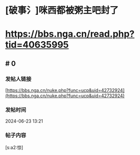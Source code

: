 # [破事氵]咪西都被粥主吧封了
# https://bbs.nga.cn/read.php?tid=40635995

## \# 0
### 发帖人链接
[https://bbs.nga.cn/nuke.php?func=ucp&uid=42732924](https://bbs.nga.cn/nuke.php?func=ucp&uid=42732924)
### 发帖时间
2024-06-23 13:21
### 帖子内容
[s:a2:惊]

